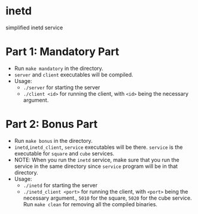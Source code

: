 # inetd
simplified inetd service 

# Part 1: Mandatory Part
- Run `make mandatory` in the directory.
- `server` and `client` executables will be compiled.
- Usage:
    - `./server` for starting the server
    - `./client <id>` for running the client, with `<id>` being the necessary argument.
# Part 2: Bonus Part
- Run `make bonus` in the directory.
- `inetd`,`inetd_client`, `service` executables will be there. `service` is the executable for `square` and `cube` services.
- NOTE: When you run the `inetd` service, make sure that you run the service in the same directory since `service` program will be in that directory.
- Usage:
    - `./inetd` for starting the server
    - `./inetd_client <port>` for running the client, with `<port>` being the necessary argument., `5010` for the square, `5020` for the cube service.
Run `make clean` for removing all the compiled binaries. 

